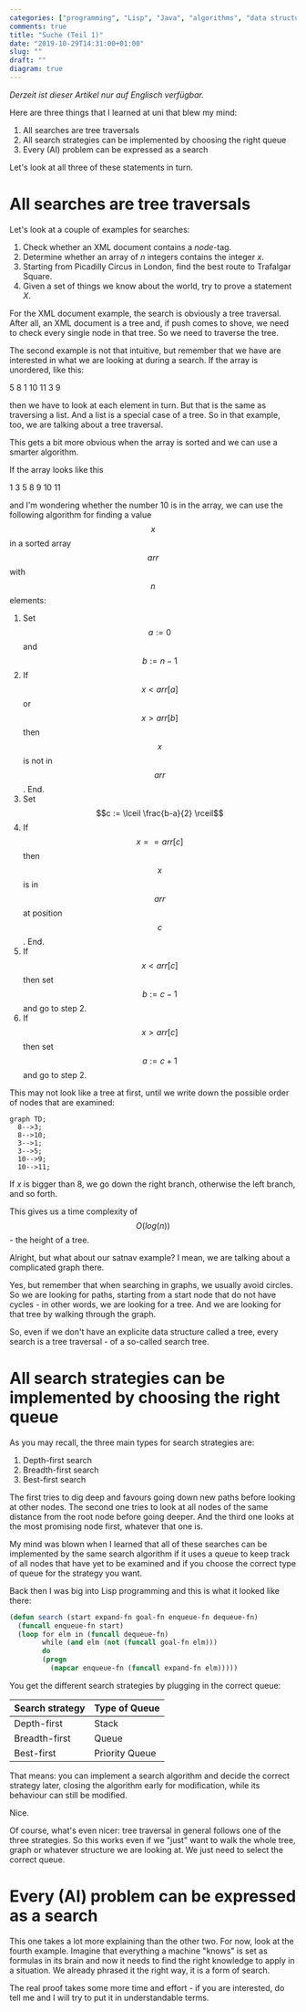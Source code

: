 ```yaml
---
categories: ["programming", "Lisp", "Java", "algorithms", "data structures", "queues", "search"]
comments: true
title: "Suche (Teil 1)"
date: "2019-10-29T14:31:00+01:00"
slug: ""
draft: ""
diagram: true
---
```


*Derzeit ist dieser Artikel nur auf Englisch verfügbar.*

Here are three things that I learned at uni that blew my mind:

1. All searches are tree traversals
2. All search strategies can be implemented by choosing the right queue
3. Every (AI) problem can be expressed as a search

Let's look at all three of these statements in turn.

# All searches are tree traversals

Let's look at a couple of examples for searches:

1. Check whether an XML document contains a *node*-tag.
2. Determine whether an array of *n* integers contains the integer *x*.
3. Starting from Picadilly Circus in London, find the best route to Trafalgar Square.
4. Given a set of things we know about the world, try to prove a statement *X*.

For the XML document example, the search is obviously a tree traversal. After all,
an XML document is a tree and, if push comes to shove, we need to check every single
node in that tree. So we need to traverse the tree.

The second example is not that intuitive, but remember that we have are interested
in what we are looking at during a search. If the array is unordered, like this:

5 8 1 10 11 3 9

then we have to look at each element in turn. But that is the same as traversing
a list. And a list is a special case of a tree. So in that example, too, we are
talking about a tree traversal.

This gets a bit more obvious when the array is sorted and we can use a smarter algorithm.

If the array looks like this

1 3 5 8 9 10 11

and I'm wondering whether the number 10 is in the array, we can use the following algorithm for finding
a value $$x$$ in a sorted array $$arr$$ with $$n$$ elements:

1. Set $$a := 0$$ and $$b := n - 1$$
2. If $$x < arr[a]$$ or $$x > arr[b]$$ then $$x$$ is not in $$arr$$. End.
3. Set $$c := \lceil \frac{b-a}{2} \rceil$$
4. If $$x == arr[c]$$ then $$x$$ is in $$arr$$ at position $$c$$. End.
5. If $$x < arr[c]$$ then set $$b := c - 1$$ and go to step 2.
6. If $$x > arr[c]$$ then set $$a := c + 1$$ and go to step 2.

This may not look like a tree at first, until we write down the possible order of nodes that are examined:

```mermaid
graph TD;
  8-->3;
  8-->10;
  3-->1;
  3-->5;
  10-->9;
  10-->11;
```

If $x$ is bigger than 8, we go down the right branch, otherwise the left branch, and so forth.

This gives us a time complexity of $$O(log(n))$$ - the height of a tree.

Alright, but what about our satnav example? I mean, we are talking about a complicated graph there.

Yes, but remember that when searching in graphs, we usually avoid circles. So we are looking for paths,
starting from a start node that do not have cycles - in other words, we are looking for a tree. And we
are looking for that tree by walking through the graph.

So, even if we don't have an explicite data structure called a tree, every search is a tree traversal -
of a so-called search tree.

# All search strategies can be implemented by choosing the right queue

As you may recall, the three main types for search strategies are:

1. Depth-first search
2. Breadth-first search
3. Best-first search

The first tries to dig deep and favours going down new paths before looking at other nodes.
The second one tries to look at all nodes of the same distance from the root node before going deeper.
And the third one looks at the most promising node first, whatever that one is.

My mind was blown when I learned that all of these searches can be implemented by the same
search algorithm if it uses a queue to keep track of all nodes that have yet to be examined
and if you choose the correct type of queue for the strategy you want.

Back then I was big into Lisp programming and this is what it looked like there:

```lisp
(defun search (start expand-fn goal-fn enqueue-fn dequeue-fn)
  (funcall enqueue-fn start)
  (loop for elm in (funcall dequeue-fn)
        while (and elm (not (funcall goal-fn elm)))
		do
		(progn 
		  (mapcar enqueue-fn (funcall expand-fn elm)))))
```

You get the different search strategies by plugging in the correct queue:

Search strategy | Type of Queue
----------------|----------------
Depth-first     | Stack
Breadth-first   | Queue
Best-first      | Priority Queue

That means: you can implement a search algorithm and decide the correct strategy later, closing
the algorithm early for modification, while its behaviour can still be modified.

Nice.

Of course, what's even nicer: tree traversal in general follows one of the three strategies.
So this works even if we "just" want to walk the whole tree, graph or whatever structure we are
looking at. We just need to select the correct queue.

# Every (AI) problem can be expressed as a search

This one takes a lot more explaining than the other two. For now, look at the fourth example.
Imagine that everything a machine "knows" is set as formulas in its brain and now it needs
to find the right knowledge to apply in a situation. We already phrased it the right way, it is
a form of search.

The real proof takes some more time and effort - if you are interested, do tell me and I will
try to put it in understandable terms.
